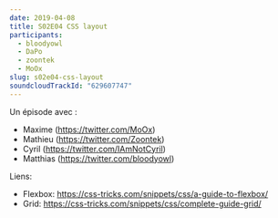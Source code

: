 ```yaml
---
date: 2019-04-08
title: S02E04 CSS layout
participants:
  - bloodyowl
  - DaPo
  - zoontek
  - MoOx
slug: s02e04-css-layout
soundcloudTrackId: "629607747"
---
```


Un épisode avec :

- Maxime (https://twitter.com/MoOx)
- Mathieu (https://twitter.com/Zoontek)
- Cyril (https://twitter.com/IAmNotCyril)
- Matthias (https://twitter.com/bloodyowl)

Liens:

- Flexbox: https://css-tricks.com/snippets/css/a-guide-to-flexbox/
- Grid: https://css-tricks.com/snippets/css/complete-guide-grid/
